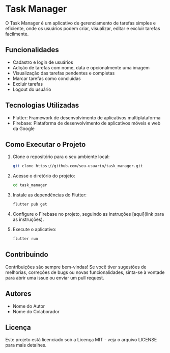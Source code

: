 # Task Manager

O Task Manager é um aplicativo de gerenciamento de tarefas simples e eficiente, onde os usuários podem criar, visualizar, editar e excluir tarefas facilmente.

## Funcionalidades

- Cadastro e login de usuários
- Adição de tarefas com nome, data e opcionalmente uma imagem
- Visualização das tarefas pendentes e completas
- Marcar tarefas como concluídas
- Excluir tarefas
- Logout do usuário

## Tecnologias Utilizadas

- Flutter: Framework de desenvolvimento de aplicativos multiplataforma
- Firebase: Plataforma de desenvolvimento de aplicativos móveis e web da Google

## Como Executar o Projeto

1. Clone o repositório para o seu ambiente local:

    ```bash
    git clone https://github.com/seu-usuario/task_manager.git
    ```

2. Acesse o diretório do projeto:

    ```bash
    cd task_manager
    ```

3. Instale as dependências do Flutter:

    ```bash
    flutter pub get
    ```

4. Configure o Firebase no projeto, seguindo as instruções [aqui](link para as instruções).

5. Execute o aplicativo:

    ```bash
    flutter run
    ```

## Contribuindo

Contribuições são sempre bem-vindas! Se você tiver sugestões de melhorias, correções de bugs ou novas funcionalidades, sinta-se à vontade para abrir uma issue ou enviar um pull request.

## Autores

- Nome do Autor
- Nome do Colaborador

## Licença

Este projeto está licenciado sob a Licença MIT - veja o arquivo LICENSE para mais detalhes.
